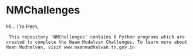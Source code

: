 # NMChallenges

Hi...
I'm Hem,

     This repository 'NMChallenges' contains 6 Python programs which are created to complete the Naam Mudalvan Challenges. To learn more about Naan Mudhalvan, visit www.naanmudhalvan.tn.gov.in 
     
